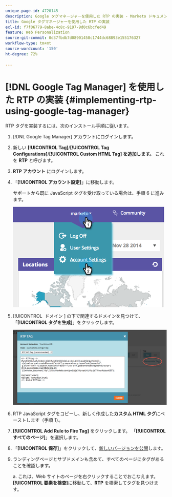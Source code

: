 ```yaml
---
unique-page-id: 4720145
description: Google タグマネージャーを使用した RTP の実装 - Marketo ドキュメント - 製品ドキュメント
title: Google タグマネージャーを使用した RTP の実装
exl-id: f7f06779-8abe-4c8c-9197-9d0c6bcfed49
feature: Web Personalization
source-git-commit: 0d37fbdb7d08901458c1744dc68893e155176327
workflow-type: tm+mt
source-wordcount: '150'
ht-degree: 72%

---
```


# [!DNL Google Tag Manager] を使用した RTP の実装 {#implementing-rtp-using-google-tag-manager}

RTP タグを実装するには、次のインストール手順に従います。

1. [!DNL Google Tag Manager] アカウントにログインします。

1. 新しい **[!UICONTROL Tag]**/**[!UICONTROL Tag Configurations]**/**[!UICONTROL Custom HTML Tag] を追加します。** これを **RTP** と呼びます。

1. **RTP アカウント** にログインします。

1. 「**[!UICONTROL アカウント設定]**」に移動します。

   サポートから既に JavaScript タグを受け取っている場合は、手順 6 に進みます。

   ![](assets/image2014-11-30-15-3a19-3a21.png)

1. [!UICONTROL &#x200B; ドメイン &#x200B;] の下で関連するドメインを見つけて、「**[!UICONTROL タグを生成]**」をクリックします。

   ![](assets/image2014-11-30-15-3a20-3a17.png)

1. RTP JavaScript タグをコピーし、新しく作成した&#x200B;**カスタム HTML タグ**&#x200B;にペーストします（手順 1）。

1. **[!UICONTROL Add Rule to Fire Tag]** をクリックします。 「**[!UICONTROL すべてのページ]**」を選択します。

1. 「**[!UICONTROL 保存]**」をクリックして、[新しいバージョンを公開](https://support.google.com/tagmanager/answer/2699097?hl=ja)します。

1. ランディングページとサブドメインも含めて、すべてのページにタグがあることを確認します。

   a. これは、Web サイトのページを右クリックすることでおこなえます。**[!UICONTROL 要素を検査]**&#x200B;に移動して、**RTP** を検索してタグを見つけます。
